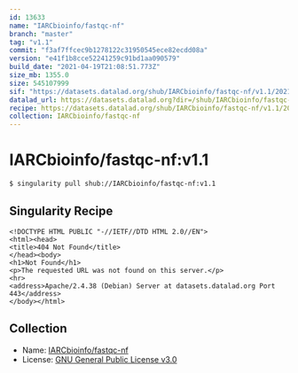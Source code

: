 ```yaml
---
id: 13633
name: "IARCbioinfo/fastqc-nf"
branch: "master"
tag: "v1.1"
commit: "f3af7ffcec9b1278122c31950545ece82ecdd08a"
version: "e41f1b8cce52241259c91bd1aa090579"
build_date: "2021-04-19T21:08:51.773Z"
size_mb: 1355.0
size: 545107999
sif: "https://datasets.datalad.org/shub/IARCbioinfo/fastqc-nf/v1.1/2021-04-19-f3af7ffc-e41f1b8c/e41f1b8cce52241259c91bd1aa090579.sif"
datalad_url: https://datasets.datalad.org?dir=/shub/IARCbioinfo/fastqc-nf/v1.1/2021-04-19-f3af7ffc-e41f1b8c/
recipe: https://datasets.datalad.org/shub/IARCbioinfo/fastqc-nf/v1.1/2021-04-19-f3af7ffc-e41f1b8c/Singularity
collection: IARCbioinfo/fastqc-nf
---
```


# IARCbioinfo/fastqc-nf:v1.1

```bash
$ singularity pull shub://IARCbioinfo/fastqc-nf:v1.1
```

## Singularity Recipe

```singularity
<!DOCTYPE HTML PUBLIC "-//IETF//DTD HTML 2.0//EN">
<html><head>
<title>404 Not Found</title>
</head><body>
<h1>Not Found</h1>
<p>The requested URL was not found on this server.</p>
<hr>
<address>Apache/2.4.38 (Debian) Server at datasets.datalad.org Port 443</address>
</body></html>
```

## Collection

 - Name: [IARCbioinfo/fastqc-nf](https://github.com/IARCbioinfo/fastqc-nf)
 - License: [GNU General Public License v3.0](https://api.github.com/licenses/gpl-3.0)

